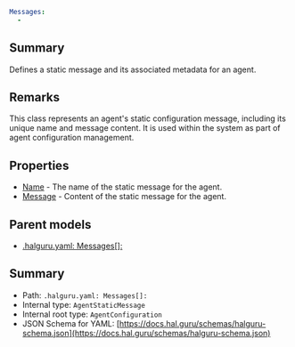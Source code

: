 <!--
title: Messages[]
version: DEBUG
generated: true
date: 2025-04-06
node: This file is generated by the command-line program: `halguru manual --generate-docs`
-->


```yaml
Messages:
  -
```

## Summary

Defines a static message and its associated metadata for an agent.

## Remarks

This class represents an agent's static configuration message, including its unique name and message content. It is used within the system as part of agent configuration management.

## Properties

* [Name]((halguru)-messages-list-name.md) - The name of the static message for the agent.
* [Message]((halguru)-messages-list-message.md) - Content of the static message for the agent.

## Parent models

* [.halguru.yaml: Messages[]:]((halguru)-messages-list.md)
## Summary

* Path: `.halguru.yaml: Messages[]:`
* Internal type: `AgentStaticMessage`
* Internal root type: `AgentConfiguration`
* JSON Schema for YAML: [https://docs.hal.guru/schemas/halguru-schema.json](https://docs.hal.guru/schemas/halguru-schema.json)
